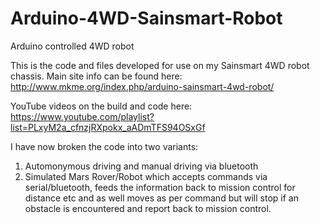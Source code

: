 # Arduino-4WD-Sainsmart-Robot
Arduino controlled 4WD robot

This is the code and files developed for use on my Sainsmart 4WD robot chassis.
Main site info can be found here:
http://www.mkme.org/index.php/arduino-sainsmart-4wd-robot/

YouTube videos on the build and code here:
https://www.youtube.com/playlist?list=PLxyM2a_cfnzjRXpokx_aADmTFS94OSxGf

I have now broken the code into two variants:

1. Automonymous driving and manual driving via bluetooth
2. Simulated Mars Rover/Robot which accepts commands via serial/bluetooth, feeds the information
back to mission control for distance etc and as well moves as per command but will stop if an obstacle is 
encountered and report back to mission control.